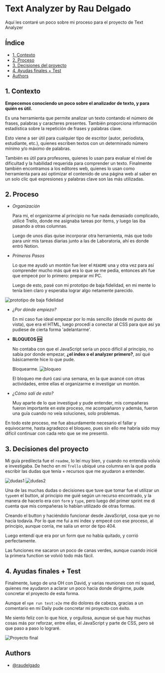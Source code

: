
# Text Analyzer by Rau Delgado

Aquí les contaré un poco sobre mi proceso para el proyecto de Text Analyzer





## Índice

* [1. Contexto](#1-contexto)
* [2. Proceso](#2-proceso)
* [3. Decisiones del proyecto](#3-decisiones-del-proyecto)
* [4. Ayudas finales + Test](#4-ayudas-finales-+-test)
* [Authors](#5-authors)


## 1. Contexto

**Empecemos conociendo un poco sobre el analizador de texto, y para quién es útil.**

Es una herramienta que permite analizar un texto contando el número de frases, palabras y caracteres presentes. También proporciona información estadística sobre la repetición de frases y palabras clave. 

Esto viene a ser útil para cualquier tipo de escritor (autor, periodista, estudiante, etc.), quienes escriben textos con un determinado número mínimo y/o máximo de palabras.

También es útil para profesores, quienes lo usan para evaluar el nivel de dificultad y la habilidad requerida para comprender un texto. Finalmente también encontramos a los editores web, quienes lo usan como herramienta para así optimizar el contenido de una página web al saber en un solo clic qué expresiones y palabras clave son las más utilizadas.

 
## 2. Proceso

* *Organización* 

    Para mi, el organizarme al principio no fue nada demasiado complicado, utilicé Trello, donde me asignaba tareas por items, y luego las iba pasando a otras columnas. 

    Luego de unos días quise incorporar otra herramienta, más que todo para unir mis tareas diarias junto a las de Laboratoria, ahí es donde entró Notion. 

* *Primeros Pasos*
    
    Lo que me ayudó un montón fue leer el  `README` una y otra vez para así comprender mucho más qué era lo que se me pedía, entonces ahí fue que empecé por lo primero: preparar mi PC. 

    Luego de esto, pasé con mi prototipo de baja fidelidad, en mi mente lo tenía bien claro y esperaba lograr algo netamente parecido. 
    

![prototipo de baja fidelidad](imagenes/Recurso%201PROTOTIPO.png)

* *¿Por dónde empiezo?*
    
    En mi caso fue ideal empezar por lo más sencillo (desde mi punto de vista), que era el HTML, luego procedí a conectar al CSS para que así ya pudiese de cierta forma 'adelantarme'. 

* **BLOQUEOS 🆘**

    No contaba con que el JavaScript sería un poco difícil al principio, no sabía por donde empezar, **¿el index o el analyzer primero?**, así qué básicamente hice lo que pude. 

    Bloquearme. 
![bloqueo](imagenes/giphy.gif)
    
    El bloqueo me duró casi una semana, en la que avancé con otras actividades, entre ellas el organizarme e investigar un montón. 

* *¿Cómo salí de esto?*
    
    Muy aparte de lo que investigué y pude entender, mis compañeras fueron importante en este proceso, me acompañaron y además, fueron una guía cuando no veía soluciones, solo problemas. 


En todo este proceso, me fue absurdamente necesario el fallar y equivocarme, hasta agradezco el bloqueo, pues sin ello me habría sido muy difícil continuar con cada reto que se me presentó. 

## 3. Decisiones del proyecto

Mi guía predilecta fue el `readme`, lo leí muy bien, y cuando no entendía volvía e investigaba. De hecho en mi `Trello` ubiqué una columna en la que podía escribir las dudas que tenía + recursos que me ayudaron a entender. 

![dudas1](imagenes/dudas.png)
![dudas2](imagenes/dudas2.png)

Una de las muchas dudas o decisiones que tuve que tomar fue el utilizar un `type`en el button, al principio me guié según un recurso encontrado, y la manera de hacerlo era con `form` y `type`, pero luego del primer sprint me di cuenta que mis compañeras lo habían utilizado de otras formas. 

Creando el button y haciéndolo funcionar desde JavaScript, cosa que yo no hacía todavía. Por lo que me fui a mi index y empecé con ese proceso, al principio, aunque corría, me salía un error de tipo 404. 

Luego entendí que era por un form que no había quitado, y corrió perfectamente. 

Las funciones me sacaron un poco de canas verdes, aunque cuando inicié la primera function se volvió todo más fácil. 



## 4. Ayudas finales + Test

Finalmente, luego de una OH con David, y varias reuniones con mi squad, quienes me ayudaron a aclarar un poco hacia donde dirigirme, pude concretar el proyecto de esta forma. 

Aunque el `npm run test:e2e` me dio dolores de cabeza, gracias a un comentario en mi Daily pude concretar mi proyecto con éxito. 

Me siento feliz con lo que hice, y orgullosa, aunque sé que hay muchas cosas más por reforzar, entre ellas, el JavaScript y parte de CSS, pero sé que paso a paso lo lograré. 


![Proyecto final](imagenes/ProyectoF.png)


## Authors

- [@raudelgado](https://github.com/raudelgado)

